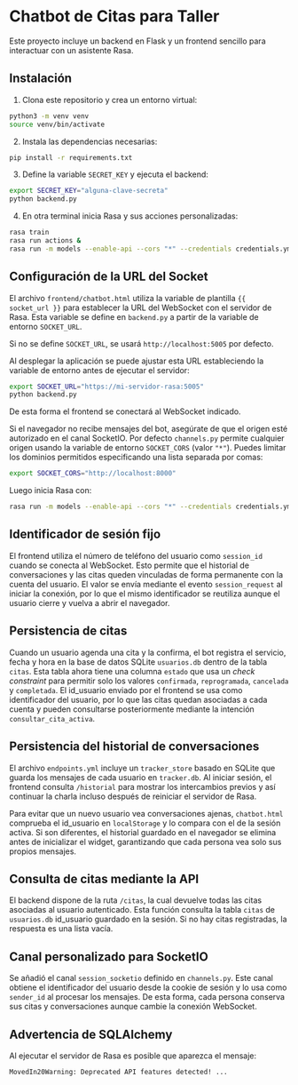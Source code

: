 # Chatbot de Citas para Taller

Este proyecto incluye un backend en Flask y un frontend sencillo para interactuar con un asistente Rasa.

## Instalación

1. Clona este repositorio y crea un entorno virtual:

```bash
python3 -m venv venv
source venv/bin/activate
```

2. Instala las dependencias necesarias:

```bash
pip install -r requirements.txt
```

3. Define la variable `SECRET_KEY` y ejecuta el backend:

```bash
export SECRET_KEY="alguna-clave-secreta"
python backend.py
```

4. En otra terminal inicia Rasa y sus acciones personalizadas:

```bash
rasa train
rasa run actions &
rasa run -m models --enable-api --cors "*" --credentials credentials.yml
```

## Configuración de la URL del Socket

El archivo `frontend/chatbot.html` utiliza la variable de plantilla `{{ socket_url }}` para establecer la URL del WebSocket con el servidor de Rasa. Esta variable se define en `backend.py` a partir de la variable de entorno `SOCKET_URL`.

Si no se define `SOCKET_URL`, se usará `http://localhost:5005` por defecto.

Al desplegar la aplicación se puede ajustar esta URL estableciendo la variable de entorno antes de ejecutar el servidor:

```bash
export SOCKET_URL="https://mi-servidor-rasa:5005"
python backend.py
```

De esta forma el frontend se conectará al WebSocket indicado.

Si el navegador no recibe mensajes del bot, asegúrate de que el origen esté
autorizado en el canal SocketIO. Por defecto `channels.py` permite cualquier
origen usando la variable de entorno `SOCKET_CORS` (valor `"*"`). Puedes limitar
los dominios permitidos especificando una lista separada por comas:

```bash
export SOCKET_CORS="http://localhost:8000"
```

Luego inicia Rasa con:

```bash
rasa run -m models --enable-api --cors "*" --credentials credentials.yml
```


## Identificador de sesión fijo

El frontend utiliza el número de teléfono del usuario como `session_id` cuando se conecta al WebSocket. Esto permite que el historial de conversaciones y las citas queden vinculadas de forma permanente con la cuenta del usuario. El valor se envía mediante el evento `session_request` al iniciar la conexión, por lo que el mismo identificador se reutiliza aunque el usuario cierre y vuelva a abrir el navegador.

## Persistencia de citas

Cuando un usuario agenda una cita y la confirma, el bot registra el servicio,
fecha y hora en la base de datos SQLite `usuarios.db` dentro de la tabla
`citas`. Esta tabla ahora tiene una columna `estado` que
usa un *check constraint* para permitir solo los valores `confirmada`,
`reprogramada`, `cancelada` y `completada`.
El id_usuario enviado
por el frontend se usa como identificador del usuario, por lo que las citas
quedan asociadas a cada cuenta y pueden consultarse posteriormente mediante la
intención `consultar_cita_activa`.

## Persistencia del historial de conversaciones

El archivo `endpoints.yml` incluye un `tracker_store` basado en SQLite que
guarda los mensajes de cada usuario en `tracker.db`. Al iniciar sesión, el
frontend consulta `/historial` para mostrar los intercambios previos y así
continuar la charla incluso después de reiniciar el servidor de Rasa.

Para evitar que un nuevo usuario vea conversaciones ajenas, `chatbot.html`
comprueba el id_usuario en `localStorage` y lo compara con el
de la sesión activa. Si son diferentes, el historial guardado en el navegador se
elimina antes de inicializar el widget, garantizando que cada persona vea solo
sus propios mensajes.

## Consulta de citas mediante la API

El backend dispone de la ruta `/citas`, la cual devuelve todas las citas
asociadas al usuario autenticado. Esta función consulta la tabla `citas` de
`usuarios.db` id_usuario guardado en la sesión. Si no hay
citas registradas, la respuesta es una lista vacía.

## Canal personalizado para SocketIO

Se añadió el canal `session_socketio` definido en `channels.py`. Este canal
obtiene el identificador del usuario desde la cookie de sesión y lo usa como
`sender_id` al procesar los mensajes. De esta forma, cada persona conserva sus
citas y conversaciones aunque cambie la conexión WebSocket.

## Advertencia de SQLAlchemy

Al ejecutar el servidor de Rasa es posible que aparezca el mensaje:

```
MovedIn20Warning: Deprecated API features detected! ...
```